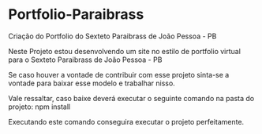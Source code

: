 # Portfolio-Paraibrass
Criação do Portfolio do Sexteto Paraibrass de João Pessoa - PB

Neste Projeto estou desenvolvendo um site no estilo de portfolio virtual para o Sexteto Paraibrass de João Pessoa - PB

Se caso houver a vontade de contribuir com esse projeto sinta-se a vontade para baixar esse modelo e trabalhar nisso.

Vale ressaltar, caso baixe deverá executar o seguinte comando na pasta do projeto:
  npm install 
  
 Executando este comando conseguira executar o projeto perfeitamente.
